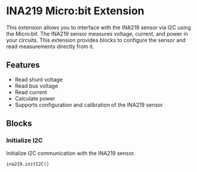 # INA219 Micro:bit Extension

This extension allows you to interface with the INA219 sensor via I2C using the Micro:bit. The INA219 sensor measures voltage, current, and power in your circuits. This extension provides blocks to configure the sensor and read measurements directly from it.

## Features

- Read shunt voltage
- Read bus voltage
- Read current
- Calculate power
- Supports configuration and calibration of the INA219 sensor

## Blocks

### Initialize I2C
Initialize I2C communication with the INA219 sensor.
```blocks
ina219.initI2C()
